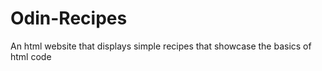 # Odin-Recipes

An html website that displays simple recipes that showcase the basics of html code

